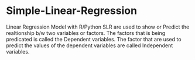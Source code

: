 # Simple-Linear-Regression
Linear Regression Model with R/Python
SLR are used to show or Predict the realtionship b/w two variables or factors.
The factors that is being predicated is called the Dependent variables. 
The factor that are used to predict the values of the dependent variables are called Independent variables.
